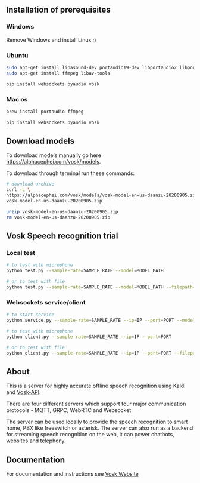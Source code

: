 ## Installation of prerequisites

### Windows

Remove Windows and install Linux ;)

### Ubuntu

```bash
sudo apt-get install libasound-dev portaudio19-dev libportaudio2 libportaudiocpp0
sudo apt-get install ffmpeg libav-tools

pip install websockets pyaudio vosk
```
### Mac os

```bash
brew install portaudio ffmpeg

pip install websockets pyaudio vosk
```

## Download models

To download models manually go here https://alphacephei.com/vosk/models.  

To download through terminal run these commands:

```bash
# download archive
curl -L \
https://alphacephei.com/vosk/models/vosk-model-en-us-daanzu-20200905.zip > \
vosk-model-en-us-daanzu-20200905.zip

unzip vosk-model-en-us-daanzu-20200905.zip
rm vosk-model-en-us-daanzu-20200905.zip
```

## Vosk Speech recognition trial

### Local test

```bash
# to test with microphone
python test.py --sample-rate=SAMPLE_RATE --model=MODEL_PATH

# or to test with file
python test.py --sample-rate=SAMPLE_RATE --model=MODEL_PATH --filepath=FILE_PATH
```

### Websockets service/client

```bash
# to start service
python service.py --sample-rate=SAMPLE_RATE --ip=IP --port=PORT --model=MODEL_PATH

# to test with microphone
python client.py --sample-rate=SAMPLE_RATE --ip=IP --port=PORT

# or to test with file
python client.py --sample-rate=SAMPLE_RATE --ip=IP --port=PORT --filepath=FILE_PATH
```

## About

This is a server for highly accurate offline speech recognition using
Kaldi and [Vosk-API](https://github.com/alphacep/vosk-api).

There are four different servers which support four major communication
protocols - MQTT, GRPC, WebRTC and Websocket

The server can be used locally to provide the speech recognition to smart
home, PBX like freeswitch or asterisk. The server can also run as a
backend for streaming speech recognition on the web, it can power
chatbots, websites and telephony.

## Documentation

For documentation and instructions see [Vosk Website](https://alphacephei.com/vosk/server)